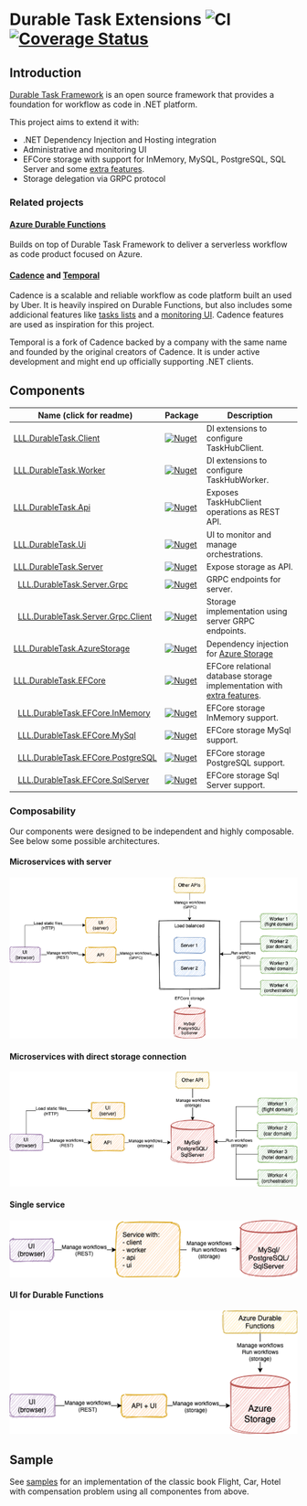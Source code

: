 # Durable Task Extensions ![CI](https://github.com/lucaslorentz/durabletask-extensions/workflows/CI/badge.svg) [![Coverage Status](https://coveralls.io/repos/github/lucaslorentz/durabletask-extensions/badge.svg?branch=main)](https://coveralls.io/github/lucaslorentz/durabletask-extensions?branch=main)

## Introduction

[Durable Task Framework](https://github.com/Azure/durabletask) is an open source framework that provides a foundation for workflow as code in .NET platform.

This project aims to extend it with:
- .NET Dependency Injection and Hosting integration  
- Administrative and monitoring UI
- EFCore storage with support for InMemory, MySQL, PostgreSQL, SQL Server and some [extra features](./src/LLL.DurableTask.EFCore/README.md#features).
- Storage delegation via GRPC protocol

### Related projects

#### [Azure Durable Functions](https://docs.microsoft.com/en-us/azure/azure-functions/durable/durable-functions-overview)

Builds on top of Durable Task Framework to deliver a serverless workflow as code product focused on Azure.

#### [Cadence](https://cadenceworkflow.io/) and [Temporal](https://temporal.io/)

Cadence is a scalable and reliable workflow as code platform built an used by Uber. It is heavily inspired on Durable Functions, but also includes some addicional features like [tasks lists](https://cadenceworkflow.io/docs/concepts/task-lists/) and a [monitoring UI](https://github.com/uber/cadence-web). Cadence features are used as inspiration for this project.

Temporal is a fork of Cadence backed by a company with the same name and founded by the original creators of Cadence. It is under active development and might end up officially supporting .NET clients.

## Components

| Name (click for readme) | Package | Description |
| - | - | - |
| [LLL.DurableTask.Client](src/LLL.DurableTask.Client) | [![Nuget](https://img.shields.io/nuget/v/LLL.DurableTask.Client)](https://www.nuget.org/packages/LLL.DurableTask.Client/) | DI extensions to configure TaskHubClient. |
| [LLL.DurableTask.Worker](src/LLL.DurableTask.Worker) | [![Nuget](https://img.shields.io/nuget/v/LLL.DurableTask.Worker)](https://www.nuget.org/packages/LLL.DurableTask.Worker/) | DI extensions to configure TaskHubWorker. |
| [LLL.DurableTask.Api](src/LLL.DurableTask.Api) | [![Nuget](https://img.shields.io/nuget/v/LLL.DurableTask.Api)](https://www.nuget.org/packages/LLL.DurableTask.Api/) | Exposes TaskHubClient operations as REST API. |
| [LLL.DurableTask.Ui](src/LLL.DurableTask.Ui) | [![Nuget](https://img.shields.io/nuget/v/LLL.DurableTask.Ui)](https://www.nuget.org/packages/LLL.DurableTask.Ui/) | UI to monitor and manage orchestrations. |
| [LLL.DurableTask.Server](src/LLL.DurableTask.Server) | [![Nuget](https://img.shields.io/nuget/v/LLL.DurableTask.Server)](https://www.nuget.org/packages/LLL.DurableTask.Server/) | Expose storage as API. |
| &nbsp;&nbsp;[LLL.DurableTask.Server.Grpc](src/LLL.DurableTask.Server.Grpc) | [![Nuget](https://img.shields.io/nuget/v/LLL.DurableTask.Server.Grpc)](https://www.nuget.org/packages/LLL.DurableTask.Server.Grpc/) | GRPC endpoints for server. |
| &nbsp;&nbsp;[LLL.DurableTask.Server.Grpc.Client](src/LLL.DurableTask.Server.Grpc.Client) | [![Nuget](https://img.shields.io/nuget/v/LLL.DurableTask.Server.Grpc.Client)](https://www.nuget.org/packages/LLL.DurableTask.Server.Grpc.Client/) | Storage implementation using server GRPC endpoints. |
| [LLL.DurableTask.AzureStorage](src/LLL.DurableTask.AzureStorage) | [![Nuget](https://img.shields.io/nuget/v/LLL.DurableTask.AzureStorage)](https://www.nuget.org/packages/LLL.DurableTask.AzureStorage/) | Dependency injection for [Azure Storage](https://github.com/Azure/durabletask/tree/main/src/DurableTask.AzureStorage) |
| [LLL.DurableTask.EFCore](src/LLL.DurableTask.EFCore) | [![Nuget](https://img.shields.io/nuget/v/LLL.DurableTask.EFCore)](https://www.nuget.org/packages/LLL.DurableTask.EFCore/) | EFCore relational database storage implementation with [extra features](./src/LLL.DurableTask.EFCore/README.md#features). |
| &nbsp;&nbsp;[LLL.DurableTask.EFCore.InMemory](src/LLL.DurableTask.EFCore.InMemory) | [![Nuget](https://img.shields.io/nuget/v/LLL.DurableTask.EFCore.InMemory)](https://www.nuget.org/packages/LLL.DurableTask.EFCore.InMemory/) | EFCore storage InMemory support. |
| &nbsp;&nbsp;[LLL.DurableTask.EFCore.MySql](src/LLL.DurableTask.EFCore.MySql) | [![Nuget](https://img.shields.io/nuget/v/LLL.DurableTask.EFCore.MySql)](https://www.nuget.org/packages/LLL.DurableTask.EFCore.MySql/) | EFCore storage MySql support. |
| &nbsp;&nbsp;[LLL.DurableTask.EFCore.PostgreSQL](src/LLL.DurableTask.EFCore.PostgreSQL) | [![Nuget](https://img.shields.io/nuget/v/LLL.DurableTask.EFCore.PostgreSQL)](https://www.nuget.org/packages/LLL.DurableTask.EFCore.PostgreSQL/) | EFCore storage PostgreSQL support. |
| &nbsp;&nbsp;[LLL.DurableTask.EFCore.SqlServer](src/LLL.DurableTask.EFCore.SqlServer) | [![Nuget](https://img.shields.io/nuget/v/LLL.DurableTask.EFCore.SqlServer)](https://www.nuget.org/packages/LLL.DurableTask.EFCore.SqlServer/) | EFCore storage Sql Server support. |

### Composability

Our components were designed to be independent and highly composable. See below some possible architectures.

#### Microservices with server

![Diagram](readme/diagrams/architecture_1.png)

#### Microservices with direct storage connection

![Diagram](readme/diagrams/architecture_2.png)

#### Single service

![Diagram](readme/diagrams/architecture_3.png)

#### UI for Durable Functions

![Diagram](readme/diagrams/architecture_4.png)

## Sample

See [samples](samples) for an implementation of the classic book Flight, Car, Hotel with compensation problem using all componentes from above.

